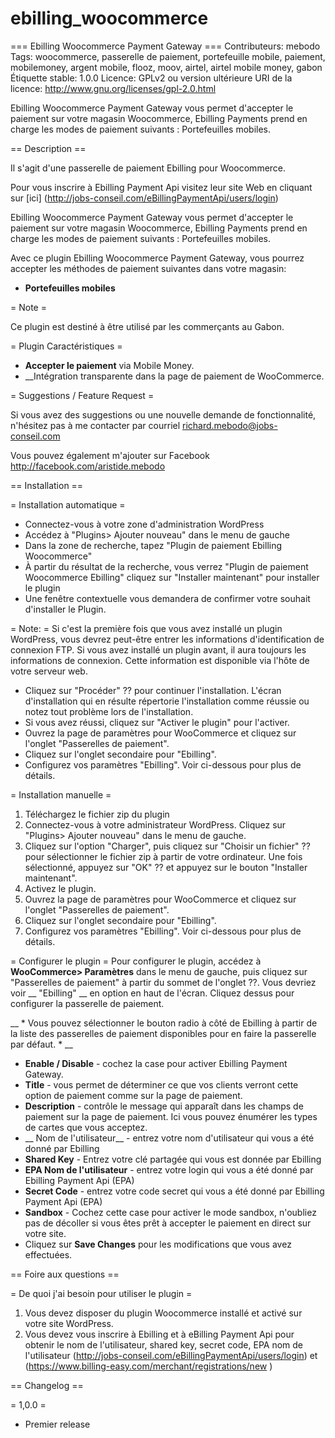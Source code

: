 # ebilling_woocommerce
=== Ebilling Woocommerce Payment Gateway ===
Contributeurs: mebodo
Tags: woocommerce, passerelle de paiement, portefeuille mobile, paiement, mobilemoney, argent mobile, flooz, moov, airtel, airtel mobile money, gabon
Étiquette stable: 1.0.0
Licence: GPLv2 ou version ultérieure
URI de la licence: http://www.gnu.org/licenses/gpl-2.0.html

Ebilling Woocommerce Payment Gateway vous permet d'accepter le paiement sur votre magasin Woocommerce, Ebilling Payments prend en charge les modes de paiement suivants : Portefeuilles mobiles.



== Description ==

Il s'agit d'une passerelle de paiement Ebilling pour Woocommerce.


Pour vous inscrire à Ebilling Payment Api visitez leur site Web en cliquant sur [ici] (http://jobs-conseil.com/eBillingPaymentApi/users/login)

Ebilling Woocommerce Payment Gateway vous permet d'accepter le paiement sur votre magasin Woocommerce, Ebilling Payments prend en charge les modes de paiement suivants : Portefeuilles mobiles.

Avec ce plugin Ebilling Woocommerce Payment Gateway, vous pourrez accepter les méthodes de paiement suivantes dans votre magasin:

* __Portefeuilles mobiles__

= Note =

Ce plugin est destiné à être utilisé par les commerçants au Gabon.

= Plugin Caractéristiques =

* __Accepter le paiement__ via Mobile Money.
* __Intégration transparente dans la page de paiement de WooCommerce.

= Suggestions / Feature Request =

Si vous avez des suggestions ou une nouvelle demande de fonctionnalité, n'hésitez pas à me contacter par courriel richard.mebodo@jobs-conseil.com

Vous pouvez également m'ajouter sur Facebook http://facebook.com/aristide.mebodo


== Installation ==

= Installation automatique =
* Connectez-vous à votre zone d'administration WordPress
* Accédez à "Plugins> Ajouter nouveau" dans le menu de gauche
* Dans la zone de recherche, tapez "Plugin de paiement Ebilling Woocommerce"
* À partir du résultat de la recherche, vous verrez "Plugin de paiement Woocommerce Ebilling" cliquez sur "Installer maintenant" pour installer le plugin
* Une fenêtre contextuelle vous demandera de confirmer votre souhait d'installer le Plugin.

= Note: =
Si c'est la première fois que vous avez installé un plugin WordPress, vous devrez peut-être entrer les informations d'identification de connexion FTP. Si vous avez installé un plugin avant, il aura toujours les informations de connexion. Cette information est disponible via l'hôte de votre serveur web.

* Cliquez sur "Procéder" ?? pour continuer l'installation. L'écran d'installation qui en résulte répertorie l'installation comme réussie ou notez tout problème lors de l'installation.
* Si vous avez réussi, cliquez sur "Activer le plugin" pour l'activer.
* Ouvrez la page de paramètres pour WooCommerce et cliquez sur l'onglet "Passerelles de paiement".
* Cliquez sur l'onglet secondaire pour "Ebilling".
* Configurez vos paramètres "Ebilling". Voir ci-dessous pour plus de détails.

= Installation manuelle =
1. Téléchargez le fichier zip du plugin
2. Connectez-vous à votre administrateur WordPress. Cliquez sur "Plugins> Ajouter nouveau" dans le menu de gauche.
3. Cliquez sur l'option "Charger", puis cliquez sur "Choisir un fichier" ?? pour sélectionner le fichier zip à partir de votre ordinateur. Une fois sélectionné, appuyez sur "OK" ?? et appuyez sur le bouton "Installer maintenant".
4. Activez le plugin.
5. Ouvrez la page de paramètres pour WooCommerce et cliquez sur l'onglet "Passerelles de paiement".
6. Cliquez sur l'onglet secondaire pour "Ebilling".
7. Configurez vos paramètres "Ebilling". Voir ci-dessous pour plus de détails.



= Configurer le plugin =
Pour configurer le plugin, accédez à __WooCommerce> Paramètres__ dans le menu de gauche, puis cliquez sur "Passerelles de paiement" à partir du sommet de l'onglet ??. Vous devriez voir __ "Ebilling" __ en option en haut de l'écran. Cliquez dessus pour configurer la passerelle de paiement.

__ * Vous pouvez sélectionner le bouton radio à côté de Ebilling à partir de la liste des passerelles de paiement disponibles pour en faire la passerelle par défaut. * __

* __Enable / Disable__ - cochez la case pour activer Ebilling Payment Gateway.
* __Title__ - vous permet de déterminer ce que vos clients verront cette option de paiement comme sur la page de paiement.
* __Description__ - contrôle le message qui apparaît dans les champs de paiement sur la page de paiement. Ici vous pouvez énumérer les types de cartes que vous acceptez.
* __ Nom de l'utilisateur__ - entrez votre nom d'utilisateur qui vous a été donné par Ebilling
* __Shared Key__ - Entrez votre clé partagée qui vous est donnée par Ebilling
* __EPA Nom de l'utilisateur__ - entrez votre login qui vous a été donné par Ebilling Payment Api (EPA)
* __Secret Code__ - entrez votre code secret qui vous a été donné par Ebilling Payment Api (EPA)
* __Sandbox__ - Cochez cette case pour activer le mode sandbox, n'oubliez pas de décoller si vous êtes prêt à accepter le paiement en direct sur votre site.
* Cliquez sur __Save Changes__ pour les modifications que vous avez effectuées.





== Foire aux questions ==

= De quoi j'ai besoin pour utiliser le plugin =

1. Vous devez disposer du plugin Woocommerce installé et activé sur votre site WordPress.
2. Vous devez vous inscrire à Ebilling et à eBilling Payment Api pour obtenir le nom de l'utilisateur, shared key, secret code, EPA nom de l'utilisateur (http://jobs-conseil.com/eBillingPaymentApi/users/login) et (https://www.billing-easy.com/merchant/registrations/new )



== Changelog ==

= 1,0.0 =
* Premier release